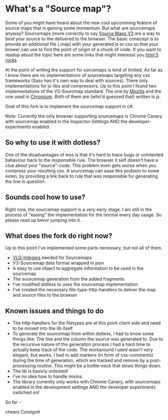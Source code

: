 What's a "Source map"?
======================

Some of you might have heard about the new cool upcomming feature of source maps that is gaining some momentum. But what are sourcemaps anyway? 
Sourcemaps (more correctly to say [Source Maps V3](https://docs.google.com/document/d/1U1RGAehQwRypUTovF1KRlpiOFze0b-_2gc6fAH0KY0k/edit?pli=1) are a way to bind your source to the delivered to the browser.
The basic conecept is to provide an additional file (.map) with your generated js or css so that your brower can use to find the point of origin of a chunk of code.
If you want to readup about the topic here are some links that might interesst you [html 5 rocks](http://www.html5rocks.com/en/tutorials/developertools/sourcemaps/?redirect_from_locale=de)

At the point of writing the support for sorcemaps is kind of limited. As far as I know there are no implementations of sourcemaps targeting any css frameworks (Sass has it's own way to deal with sources). There only implementations for js-libs and compressors.
Up to this point I found two implementations of the V3-Sourcmap standard. The one by [Mozilla](https://github.com/mozilla/source-map) and the one used in [Chromium](https://code.google.com/p/chromium/codesearch#chromium/src/third_party/WebKit/Source/WebCore/inspector/front-end/SourceMap.js&q=sourcemap&sq=package:chromium&l=32). Both of them are (who'd guessed that) written is js.

Goal of this fork is to implement the sourcemap support in c#.

Note: Currently the only browser supporting sourcemaps is Chrome Canary with sourcemap enabled in the Inspector-Settings AND the developer-experiments enabled.


So why to use it with dotless?
------------------------------

One of the disadvantages of less is that it's hard to trace bugs or unintented bahaviour back to the responsible rule. The browser it self doesn't have a clue about your "source"-code. This problem even gets worse when you compress your resulting css. A sourcemap can ease this problem to some exten, by providing a link back to rule that was responsible for generating the line in question.


Sounds cool how to use?
-----------------------

Right now, the sourcemap support is a very early stage. I am still in the process of "easing" the implementation for the normal every day usage.
So please read up bevor jumping into it.

What does the fork do right now?
--------------------------------

Up to this point I've implemented some parts necessary, but not all of them.

- [VLQ-Integers](http://en.wikipedia.org/wiki/Variable-length_quantity) needed for Sourcemaps
- V3-Sourcemap data format wrapped in json
- A easy to use object to aggregate information to be used in the sourcemap
- The sourcemap generation from the added fragments
- I've modified dotless to uses the sourcemap implementation
- I've created the necessary file-type-http-handlers to deliver the map and source files to the browser

Known issues and things to do
-----------------------------

- The http-handlers for the filetypes are at this point client side and need to be moved into the lib itself
- To generate the sourcemap from within dotless, I had to know some things like: 
The line and the column the source was generated to. Due to the recursive nature of the generation process 
I had a hard time to actually keep track of the code. The workaround I used wasn't very elegant, but works.
I had to add markers (in form of css-comments) during the time of generation, which are tracked and remove by a 
post-processing routine. This might be a bottle-neck that slows things down.
- The lib is basicly untested!
- I've no idea how to handle mixins.
- The library currently only works with Chrome Canary, with sourcemaps enabled in the development settings AND the developer experiments swtiched on!

So far - 

cheers Corelgott
